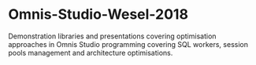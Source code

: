 # Omnis-Studio-Wesel-2018
Demonstration libraries and presentations covering optimisation approaches in Omnis Studio programming covering SQL workers, session pools management and architecture optimisations.
